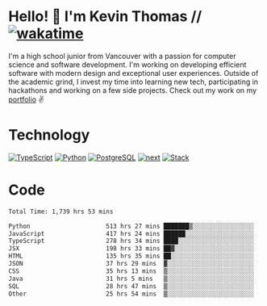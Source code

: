 # Hello! 👋 I'm Kevin Thomas // [![wakatime](https://wakatime.com/badge/user/e9d16d74-e01d-4a37-8086-9257e0bde1c2.svg?style=flat-square)](https://wakatime.com/@e9d16d74-e01d-4a37-8086-9257e0bde1c2)

I'm a high school junior from Vancouver with a passion for computer science and software development. I'm working on developing efficient software with modern design and exceptional user experiences. Outside of the academic grind, I invest my time into learning new tech, participating in hackathons and working on a few side projects. Check out my work on my [portfolio](https://kevinjosethomas.com/) ✌️

# Technology
[![TypeScript](https://github.com/kevinjosethomas/kevinjosethomas/assets/46242684/444b2e5d-659f-41f5-81fe-3abafb75cb6c)](https://kevinjosethomas.com/stack)
[![Python](https://github.com/kevinjosethomas/kevinjosethomas/assets/46242684/34a174c4-54db-4c4e-9842-2324d47cb043)](https://kevinjosethomas.com/stack)
[![PostgreSQL](https://github.com/kevinjosethomas/kevinjosethomas/assets/46242684/46d6de1c-c483-4dc7-ab3a-87763af6fc78)](https://kevinjosethomas.com/stack)
[![next](https://github.com/kevinjosethomas/kevinjosethomas/assets/46242684/bc46bae5-1ad9-42a7-b7a2-427cbde7c994)](https://kevinjosethomas.com/stack)
[![Stack](https://github.com/kevinjosethomas/kevinjosethomas/assets/46242684/0b9b7eeb-8cce-4a56-bffd-3131dd4dd88c)](https://kevinjosethomas.com/stack)




# Code
<!--START_SECTION:waka-->

```txt
Total Time: 1,739 hrs 53 mins

Python                     513 hrs 27 mins ███████▒░░░░░░░░░░░░░░░░░   29.08 %
JavaScript                 417 hrs 24 mins ██████░░░░░░░░░░░░░░░░░░░   23.64 %
TypeScript                 278 hrs 34 mins ████░░░░░░░░░░░░░░░░░░░░░   15.78 %
JSX                        198 hrs 33 mins ██▓░░░░░░░░░░░░░░░░░░░░░░   11.24 %
HTML                       135 hrs 35 mins ██░░░░░░░░░░░░░░░░░░░░░░░   07.68 %
JSON                       37 hrs 29 mins  ▓░░░░░░░░░░░░░░░░░░░░░░░░   02.12 %
CSS                        35 hrs 13 mins  ▒░░░░░░░░░░░░░░░░░░░░░░░░   01.99 %
Java                       31 hrs 5 mins   ▒░░░░░░░░░░░░░░░░░░░░░░░░   01.76 %
SQL                        28 hrs 47 mins  ▒░░░░░░░░░░░░░░░░░░░░░░░░   01.63 %
Other                      25 hrs 54 mins  ▒░░░░░░░░░░░░░░░░░░░░░░░░   01.47 %
```

<!--END_SECTION:waka-->
